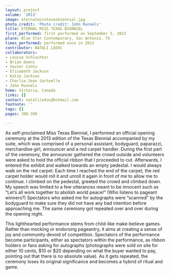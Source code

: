 ```yaml
---
layout: project
volume: '2013'
image: eternalmisstexasbiennial.jpg
photo_credit: 'Photo credit: John Runnels'
title: ETERNAL MISS TEXAS BIENNIAL
first_performed: first performed on September 5, 2013
place: Blue Star Contemporary, San Antonio, TX
times_performed: performed once in 2013
contributor: NATALI LEDUC
collaborators:
- Louise Schlachter
- Brian Owens
- Xavier Cantu
- Elisabeth Jackson
- Katie Jackson
- Charlie-Jean Sartwelle
- John Runnels
home: Victoria, Canada
links: []
contact: natalileduc@hotmail.com
footnote: ''
tags: []
pages: 398-399

---
```


As self-proclaimed Miss Texas Biennial, I performed an official opening ceremony at the 2013 edition of the Texas Biennial accompanied by my suite, which was comprised of a personal assistant, bodyguard, paparazzi, merchandise girl, announcer and a red carpet handler. During the first part of the ceremony, the announcer gathered the crowd outside and volunteers were asked to hold the official ribbon that I proceeded to cut. Afterwards, I entered the exhibit and walked towards an empty pedestal. I would always walk on the red carpet. Each time I reached the end of the carpet, the red carpet holder would roll it and unroll it again in front of me to allow me to continue. I climbed on the pedestal, greeted the crowd and climbed down. My speech was limited to a few utterances meant to be innocent such as “Let’s all work together to abolish world peace!” (Who listens to pageant winners?) Spectators who asked me for autographs were “scanned” by the bodyguard to make sure they did not have any bad intention before approaching me. The same ceremony got repeated over and over during the opening night.

This lighthearted performance stems from child-like make-believe games. Rather than mocking or endorsing pageantry, it aims at creating a sense of joy and community devoid of competition. Spectators of the performance become participants, either as spectators within the performance, as ribbon holders or fans asking for autographs (photographs were sold on site for either 10 cents, $10 or $20 depending on what the buyer wanted to pay, pointing out that there is no absolute value). As it gets repeated, the ceremony loses its original significance and becomes a hybrid of ritual and game.
